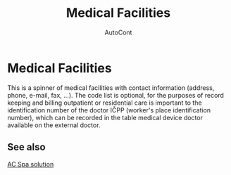 ﻿---
    title: "Medical Facilities"
    author: AutoCont
    ms.date: 04/30/2018
    ms.topic: article
    ms.prod: dynamics-nav-2017
    ms.contentlocale: en
    ms.lasthandoff: 04/30/2018
---

# Medical Facilities

This is a spinner of medical facilities with contact information (address, phone, e-mail, fax, ...). The code list is optional, for the purposes of record keeping and billing outpatient or residential care is important to the identification number of the doctor IČPP (worker's place identification number), which can be recorded in the table medical device doctor available on the external doctor. 


## <a name="see-also"></a>See also
[AC Spa solution](ac-spa-solution.md)